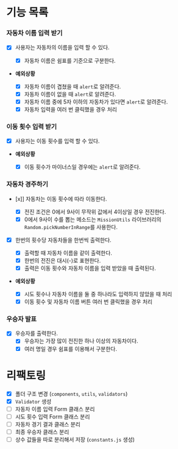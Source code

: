 # 기능 목록

### 자동차 이름 입력 받기

- [x] 사용자는 자동차의 이름을 입력 할 수 있다.

  - [x] 자동차 이름은 쉼표를 기준으로 구분한다.

- **예외상황**

  - [x] 자동차 이름이 겹쳤을 때 `alert`로 알려준다.
  - [x] 자동차 이름이 없을 때 `alert`로 알려준다.
  - [x] 자동차 이름 중에 5자 이하의 자동차가 있다면 `alert`로 알려준다.
  - [x] 자동차 입력을 여러 번 클릭했을 경우 처리

### 이동 횟수 입력 받기

- [x] 사용자는 이동 횟수를 입력 할 수 있다.

- **예외상황**

  - [x] 이동 횟수가 마이너스일 경우에는 `alert`로 알려준다.

### 자동차 경주하기

- [x]] 자동차는 이동 횟수에 따라 이동한다.

  - [x] 전진 조건은 0에서 9사이 무작위 값에서 4이상일 경우 전진한다.
  - [x] 0에서 9사이 수를 뽑는 메소드는 `MissionUtils` 라이브러리의 `Random.pickNumberInRange`를 사용한다.

- [x] 한번의 횟수당 자동차들을 한번씩 출력한다.

  - [x] 출력할 때 자동차 이름을 같이 출력한다.
  - [x] 한번의 전진은 대시(-)로 표현한다.
  - [x] 출력은 이동 횟수와 자동차 이름을 입력 받았을 때 출력된다.

- **예외상황**

  - [x] 시도 횟수나 자동차 이름을 둘 중 하나라도 입력하지 않았을 때 처리
  - [x] 이동 횟수 및 자동차 이름 버튼 여러 번 클릭했을 경우 처리

### 우승자 발표

- [x] 우승자를 출력한다.
  - [x] 우승자는 가장 많이 전진한 하나 이상의 자동차이다.
  - [x] 여러 명일 경우 쉼표를 이용해서 구분한다.

# 리팩토링

- [x] 폴더 구조 변경 (`components`, `utils`, `validators`)
- [x] `Validator` 생성
- [ ] 자동차 이름 입력 Form 클래스 분리
- [ ] 시도 횟수 입력 Form 클래스 분리
- [ ] 자동차 경기 결과 클래스 분리
- [ ] 최종 우승자 클래스 분리
- [ ] 상수 값들을 따로 분리해서 저장 (`constants.js` 생성)
